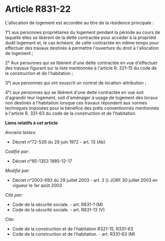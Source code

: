 # Article R831-22

L'allocation de logement est accordée au titre de la résidence principale : 

1°) aux personnes propriétaires du logement pendant la période au cours de laquelle elles se libèrent de la dette contractée
pour accéder à la propriété dudit logement et, le cas échéant, de celle contractée en même temps pour effectuer des travaux
destinés à permettre l'ouverture du droit à l'allocation de logement ; 

2° Aux personnes qui se libèrent d'une dette contractée en vue d'effectuer des travaux figurant sur la liste mentionnée à
l'article R. 321-15 du code de la construction et de l'habitation ;

3°) aux personnes qui ont souscrit un contrat de location-attribution ; 

4°) aux personnes qui se libèrent d'une dette contractée en vue soit d'agrandir leur logement, soit d'aménager à usage de
logement des locaux non destinés à l'habitation lorsque ces travaux répondent aux normes techniques imposées pour le bénéfice
des prêts conventionnés mentionnés à l'article R. 331-63 du code de la construction et de l'habitation.

**Liens relatifs à cet article**

_Anciens textes_:

  - Décret n°72-526 du 29 juin 1972 - art. 13 (Ab)

_Codifié par_:

  - Décret n°85-1353 1985-12-17

_Modifié par_:

  - Décret n°2003-693 du 29 juillet 2003 - art. 3 () JORF 30 juillet 2003 en vigueur le 1er août 2003

_Cité par_:

  - Code de la sécurité sociale. - art. R831-1 (M)
  - Code de la sécurité sociale. - art. R831-13 (V)

_Cite_:

  - Code de la construction et de l'habitation R321-15, R331-63
  - Code de la construction et de l'habitation. - art. R331-63 (M)
